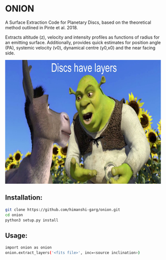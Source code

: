 # ONION
A Surface Extraction Code for Planetary Discs, based on the theoretical method outlined in Pinte et al. 2018.  

Extracts altitude (z), velocity and intensity profiles as functions of radius for an emitting surface.
Additionally, provides quick estimates for position angle (PA), systemic velocity (v0), dynamical centre (y0,x0) and the near facing side.

<p align="center">
<img src="https://github.com/himanshi-garg/onion/blob/main/supplementary/shrek.jpg" width="600" height="400">
</p>

## Installation:
```bash
git clone https://github.com/himanshi-garg/onion.git
cd onion
python3 setup.py install
```

## Usage:
```bash
import onion as onion
onion.extract_layers('<fits file>', inc=<source inclination>)
```
